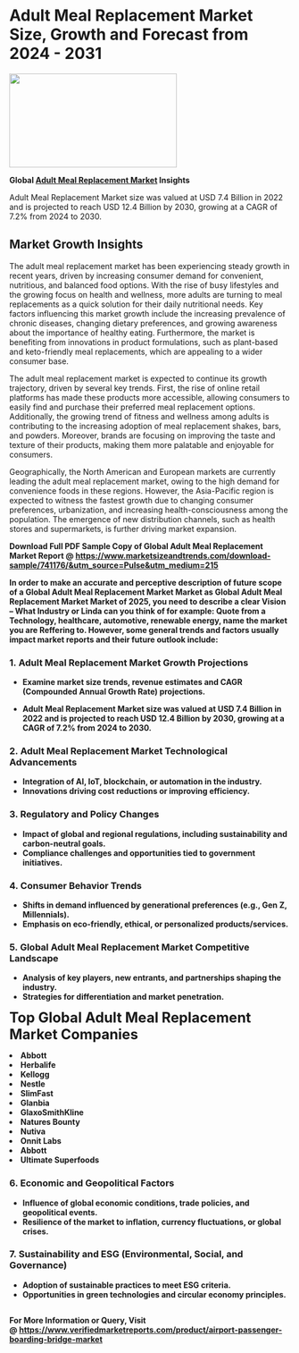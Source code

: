 <H1>Adult Meal Replacement Market Size, Growth and Forecast from 2024 - 2031</H1><img class="aligncenter size-medium wp-image-584254" src="https://thirdeyenews.in/wp-content/uploads/2024/09/Global-Market-Research-300x168.jpeg" alt="" width="300" height="168" /><p><strong>Global&nbsp;<a href="https://www.marketsizeandtrends.com/download-sample/741176/&amp;utm_source=Pulse&amp;utm_medium=215">Adult Meal Replacement Market</a> Insights</strong></p><p>Adult Meal Replacement Market size was valued at USD 7.4 Billion in 2022 and is projected to reach USD 12.4 Billion by 2030, growing at a CAGR of 7.2% from 2024 to 2030.</p><p><h2>Market Growth Insights</h2> <p>The adult meal replacement market has been experiencing steady growth in recent years, driven by increasing consumer demand for convenient, nutritious, and balanced food options. With the rise of busy lifestyles and the growing focus on health and wellness, more adults are turning to meal replacements as a quick solution for their daily nutritional needs. Key factors influencing this market growth include the increasing prevalence of chronic diseases, changing dietary preferences, and growing awareness about the importance of healthy eating. Furthermore, the market is benefiting from innovations in product formulations, such as plant-based and keto-friendly meal replacements, which are appealing to a wider consumer base.</p> <p><strong></strong></p> <p>The adult meal replacement market is expected to continue its growth trajectory, driven by several key trends. First, the rise of online retail platforms has made these products more accessible, allowing consumers to easily find and purchase their preferred meal replacement options. Additionally, the growing trend of fitness and wellness among adults is contributing to the increasing adoption of meal replacement shakes, bars, and powders. Moreover, brands are focusing on improving the taste and texture of their products, making them more palatable and enjoyable for consumers.</p> <p>Geographically, the North American and European markets are currently leading the adult meal replacement market, owing to the high demand for convenience foods in these regions. However, the Asia-Pacific region is expected to witness the fastest growth due to changing consumer preferences, urbanization, and increasing health-consciousness among the population. The emergence of new distribution channels, such as health stores and supermarkets, is further driving market expansion.</p> <p><strong></p><p><span class=""><strong>Download Full PDF Sample Copy of Global Adult Meal Replacement Market Report</strong> @ <a href="https://www.marketsizeandtrends.com/download-sample/741176/&amp;utm_source=Pulse&amp;utm_medium=215" target="_blank">https://www.marketsizeandtrends.com/download-sample/741176/&amp;utm_source=Pulse&amp;utm_medium=215</a></span></p><p>In order to make an accurate and perceptive description of future scope of a Global&nbsp;Adult Meal Replacement Market Market as Global&nbsp;Adult Meal Replacement Market Market of 2025, you need to describe a clear Vision &ndash; What Industry or Linda can you think of for example: Quote from a Technology, healthcare, automotive, renewable energy, name the market you are Reffering to. However, some general trends and factors usually impact market reports and their future outlook include:</p><h3>1.&nbsp;<strong>Adult Meal Replacement Market Growth Projections</strong></h3><ul><li>Examine market size trends, revenue estimates and CAGR (Compounded Annual Growth Rate) projections.</li><li><p>Adult Meal Replacement Market size was valued at USD 7.4 Billion in 2022 and is projected to reach USD 12.4 Billion by 2030, growing at a CAGR of 7.2% from 2024 to 2030.</p></li></ul><h3>2.&nbsp;<strong>Adult Meal Replacement Market Technological Advancements</strong></h3><ul><li>Integration of AI, IoT, blockchain, or automation in the industry.</li><li>Innovations driving cost reductions or improving efficiency.</li></ul><h3>3.&nbsp;<strong>Regulatory and Policy Changes</strong></h3><ul><li>Impact of global and regional regulations, including sustainability and carbon-neutral goals.</li><li>Compliance challenges and opportunities tied to government initiatives.</li></ul><h3>4.&nbsp;<strong>Consumer Behavior Trends</strong></h3><ul><li>Shifts in demand influenced by generational preferences (e.g., Gen Z, Millennials).</li><li>Emphasis on eco-friendly, ethical, or personalized products/services.</li></ul><h3>5.&nbsp;<strong>Global Adult Meal Replacement Market Competitive Landscape</strong></h3><ul><li>Analysis of key players, new entrants, and partnerships shaping the industry.</li><li>Strategies for differentiation and market penetration.</li></ul><p data-pm-slice="1 1 []"><span style="color: inherit; font-family: inherit; font-size: 25px;">Top Global Adult Meal Replacement Market Companies</span></p><div class="" data-test-id=""><p><li>Abbott</li><li> Herbalife</li><li> Kellogg</li><li> Nestle</li><li> SlimFast</li><li> Glanbia</li><li> GlaxoSmithKline</li><li> Natures Bounty</li><li> Nutiva</li><li> Onnit Labs</li><li> Abbott</li><li> Ultimate Superfoods</li></p></div><h3>6.&nbsp;<strong>Economic and Geopolitical Factors</strong></h3><ul><li>Influence of global economic conditions, trade policies, and geopolitical events.</li><li>Resilience of the market to inflation, currency fluctuations, or global crises.</li></ul><h3>7.&nbsp;<strong>Sustainability and ESG (Environmental, Social, and Governance)</strong></h3><ul><li>Adoption of sustainable practices to meet ESG criteria.</li><li>Opportunities in green technologies and circular economy principles.</li></ul><h2><strong style="font-size: 14px;">For More Information or Query, Visit @&nbsp;</strong><a style="background-color: #ffffff; font-size: 14px;" href="https://www.marketsizeandtrends.com/report/adult-meal-replacement-market/" target="_blank">https://www.verifiedmarketreports.com/product/airport-passenger-boarding-bridge-market</a></h2>
